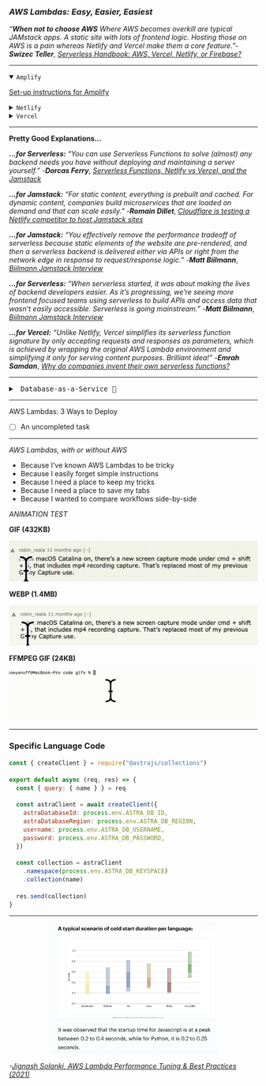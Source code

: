 ### *AWS Lambdas: Easy, Easier, Easiest* ###

_“**When not to choose AWS**
Where AWS becomes overkill are typical JAMstack apps. A static site with lots of frontend logic. Hosting those on AWS is a pain whereas Netlify and Vercel make them a core feature.”-***Swizec Teller***, [_Serverless Handbook: AWS, Vercel, Netlify, or Firebase?_](https://serverlesshandbook.dev/serverless-flavors/)_


- - -

<details open>
  <summary><code>Amplify</code></summary>
  <p>

  [Set-up instructions for Amplify](amplify-with-create-react-app)
  </p>
  </details>

<details>
  <summary><code>Netlify</code></summary>
  <p>

  [Set-up instructions for Netlify](netlify-with-create-react-app)
  </p>
</details>


<details>
  <summary><code>Vercel</code></summary>
  <p>

  [Set-up instructions for Vercel](vercel-with-next-js)
  </p>
</details>

---

**Pretty Good Explanations...**

***...for Serverless:***
*“You can use Serverless Functions to solve (almost) any backend needs you have without deploying and maintaining a server yourself.”*
-***Dorcas Ferry***, [_Serverless Functions, Netlify vs Vercel, and the Jamstack_](https://morioh.com/p/dc014b3356d2)

***...for Jamstack:***
*“For static content, everything is prebuilt and cached. For dynamic content, companies build microservices that are loaded on demand and that can scale easily.”*
-***Romain Dillet***, [_Cloudflare is testing a Netlify competitor to host Jamstack sites_](https://techcrunch.com/2020/12/07/cloudflare-is-testing-a-netlify-competitor-to-host-jamstack-sites/)

***...for Jamstack:***
*“You effectively remove the performance tradeoff of serverless because static elements of the website are pre-rendered, and then a serverless backend is delivered either via APIs or right from the network edge in response to request/response logic.”*
-***Matt Biilmann***, [_Biilmann Jamstack Interview_](https://jaxenter.com/biilmann-jamstack-interview-173821.html)

***...for Serverless:***
*“When serverless started, it was about making the lives of backend developers easier. As it’s progressing, we’re seeing more frontend focused teams using serverless to build APIs and access data that wasn’t easily accessible. Serverless is going mainstream.”*
-***Matt Biilmann***, [_Biilmann Jamstack Interview_](https://jaxenter.com/biilmann-jamstack-interview-173821.html)

***...for Vercel:***
*“Unlike Netlify, Vercel simplifies its serverless function signature by only accepting requests and responses as parameters, which is achieved by wrapping the original AWS Lambda environment and simplifying it only for serving content purposes. Brilliant idea!”*
-***Emrah Samdan***, [_Why do companies invent their own serverless functions?_](https://blog.thundra.io/why-do-companies-invent-their-own-serverless-functions)

- - -

<details>
<summary><kbd>&nbsp;Database-as-a-Service 💭</kbd></summary>

  <p>

  [Set-up instructions for Vercel](vercel)
  </p>
</details>

- - -

AWS Lambdas: 3 Ways to Deploy



- [ ] An uncompleted task

---

*AWS Lambdas, with or without AWS*

* Because I've known AWS Lambdas to be tricky
* Because I easily forget simple instructions
* Because I need a place to keep my tricks
* Because I need a place to save my tabs
* Because I wanted to compare workflows side-by-side



*ANIMATION TEST*

**GIF (432KB)**

![gif of selectiont](assets/selection.gif)

**WEBP (1.4MB)**

![webp of selection](assets/selected.webp)


**FFMPEG GIF (24KB)**

![gif of selectiont](assets/ls.gif)

---

### Specific Language Code ###


```javascript
const { createClient } = require("@astrajs/collections")

export default async (req, res) => {
  const { query: { name } } = req

  const astraClient = await createClient({
    astraDatabaseId: process.env.ASTRA_DB_ID,
    astraDatabaseRegion: process.env.ASTRA_DB_REGION,
    username: process.env.ASTRA_DB_USERNAME,
    password: process.env.ASTRA_DB_PASSWORD,
  })

  const collection = astraClient
    .namespace(process.env.ASTRA_DB_KEYSPACE)
    .collection(name)

  res.send(collection)
}
```

---
<p align="center">
<img src="./assets/cold-start-duration.png" width="340" />

_-[Jignash Solanki, AWS Lambda Performance Tuning & Best Practices (2021)](https://www.simform.com/aws-lambda-performance/)_
<p>